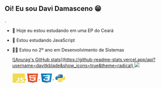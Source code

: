 ## Oi! Eu sou Davi Damasceno 😁
.
- 🔭 Hoje eu estou estudando em uma EP do Ceará
- 🌱 Estou estudando JavaScript
- 👨‍🎓 Estou no 2º ano em Desenvolvimento de Sistemas
  <div>
    <a href ="https//github.com/davitkblade">
      ![Anurag's GitHub stats](https://github-readme-stats.vercel.app/api?username=davitkblade&show_icons=true&theme=radical)
      <img height ="180em" src="https://github-readme-stats.vercel.app/api/top-langs/?username=davitkblade&layout=compact&langs_count=16&theme=dark"/>
  </div>
      
  <div style="display: inline_block"><br>
  <img align="center" alt="Rafa-Js" height="30" width="40" src="https://raw.githubusercontent.com/devicons/devicon/master/icons/javascript/javascript-plain.svg">
  <img align="center" alt="Rafa-HTML" height="30" width="40" src="https://raw.githubusercontent.com/devicons/devicon/master/icons/html5/html5-original.svg">
  <img align="center" alt="Rafa-CSS" height="30" width="40" src="https://raw.githubusercontent.com/devicons/devicon/master/icons/css3/css3-original.svg">
  <img align="center" alt="Rafa-Python" height="30" width="40" src="https://raw.githubusercontent.com/devicons/devicon/master/icons/python/python-original.svg">

</div>


